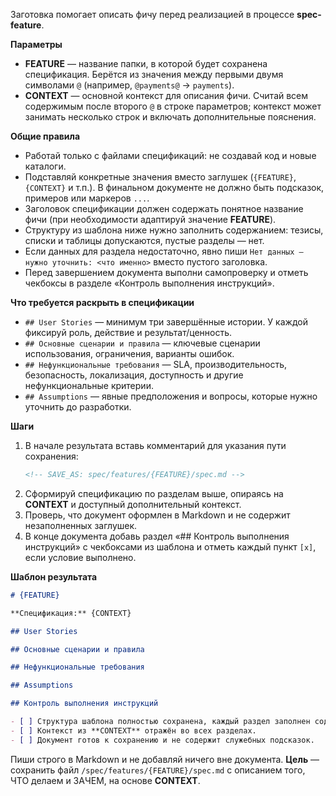 <!-- spec-feature: спецификация -->

Заготовка помогает описать фичу перед реализацией в процессе **spec-feature**.

**Параметры**

- **FEATURE** — название папки, в которой будет сохранена спецификация. Берётся из значения между первыми двумя символами `@` (например, `@payments@` → `payments`).
- **CONTEXT** — основной контекст для описания фичи. Считай всем содержимым после второго `@` в строке параметров; контекст может занимать несколько строк и включать дополнительные пояснения.

**Общие правила**

- Работай только с файлами спецификаций: не создавай код и новые каталоги.
- Подставляй конкретные значения вместо заглушек (`{FEATURE}`, `{CONTEXT}` и т.п.). В финальном документе не должно быть подсказок, примеров или маркеров `...`.
- Заголовок спецификации должен содержать понятное название фичи (при необходимости адаптируй значение **FEATURE**).
- Структуру из шаблона ниже нужно заполнить содержанием: тезисы, списки и таблицы допускаются, пустые разделы — нет.
- Если данных для раздела недостаточно, явно пиши `Нет данных — нужно уточнить: <что именно>` вместо пустого заголовка.
- Перед завершением документа выполни самопроверку и отметь чекбоксы в разделе «Контроль выполнения инструкций».

**Что требуется раскрыть в спецификации**

- `## User Stories` — минимум три завершённые истории. У каждой фиксируй роль, действие и результат/ценность.
- `## Основные сценарии и правила` — ключевые сценарии использования, ограничения, варианты ошибок.
- `## Нефункциональные требования` — SLA, производительность, безопасность, локализация, доступность и другие нефункциональные критерии.
- `## Assumptions` — явные предположения и вопросы, которые нужно уточнить до разработки.

**Шаги**

1. В начале результата вставь комментарий для указания пути сохранения:
   ```md
   <!-- SAVE_AS: spec/features/{FEATURE}/spec.md -->
   ```
2. Сформируй спецификацию по разделам выше, опираясь на **CONTEXT** и доступный дополнительный контекст.
3. Проверь, что документ оформлен в Markdown и не содержит незаполненных заглушек.
4. В конце документа добавь раздел «## Контроль выполнения инструкций» с чекбоксами из шаблона и отметь каждый пункт `[x]`, если условие выполнено.

**Шаблон результата**

```md
# {FEATURE}

**Спецификация:** {CONTEXT}

## User Stories

## Основные сценарии и правила

## Нефункциональные требования

## Assumptions

## Контроль выполнения инструкций

- [ ] Структура шаблона полностью сохранена, каждый раздел заполнен содержанием или пометкой «Нет данных — нужно уточнить».
- [ ] Контекст из **CONTEXT** отражён во всех разделах.
- [ ] Документ готов к сохранению и не содержит служебных подсказок.
```

Пиши строго в Markdown и не добавляй ничего вне документа. **Цель** — сохранить файл `/spec/features/{FEATURE}/spec.md` с описанием того, ЧТО делаем и ЗАЧЕМ, на основе **CONTEXT**.